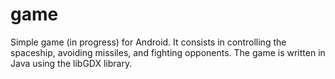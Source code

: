 # game
Simple game (in progress) for Android. It consists in controlling the spaceship, avoiding missiles, and fighting opponents. The game is written in Java using the libGDX library.
